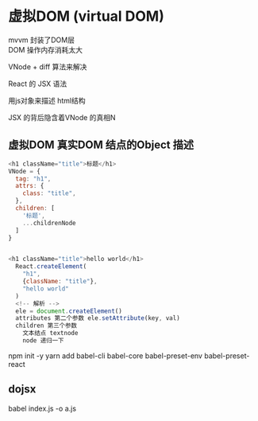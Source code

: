 # 虚拟DOM (virtual DOM)  
mvvm 封装了DOM层  
DOM 操作内存消耗太大  

VNode + diff 算法来解决  

React 的 JSX 语法  

用js对象来描述 html结构  

JSX 的背后隐含着VNode 的真相N 

## 虚拟DOM 真实DOM 结点的Object 描述  

```js
<h1 className="title">标题</h1>
VNode = {
  tag: "h1",
  attrs: {
    class: "title",
  },
  children: [
    '标题',
    ...childrenNode
  ]
}


<h1 className="title">hello world</h1>
  React.createElement(
    "h1",    
    {className: "title"},
    "hello world"
  )
  <!-- 解析 -->
  ele = document.createElement()
  attributes 第二个参数 ele.setAttribute(key, val)
  children 第三个参数 
    文本结点 textnode  
    node 递归一下
```

npm init -y
yarn add babel-cli babel-core babel-preset-env babel-preset-react


## dojsx

babel index.js -o a.js


